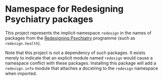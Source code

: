 # Namespace for Redesigning Psychiatry packages

This project represents the implicit namespace `redesign` in the names of
packages from the
[Redesigning Psychiatry](https://github.com/redesigningpsychiatry)
programme (such as `redesign.health`).

Note that this project is not a dependency of such packages. It exists merely
to indicate that an explicit module named `redesign` would cause a namespace
conflict with these packages. Installing this package will add a
`redesign.info` module that attaches a docstring to the `redesign` namespace
when imported.